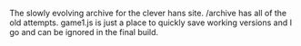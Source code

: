 The slowly evolving archive for the clever hans site.  /archive has all of the old attempts.  game1.js is just a place to quickly save working versions and I go and can be ignored in the final build.  
